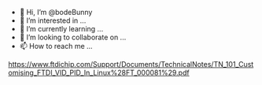 - 👋 Hi, I’m @bodeBunny
- 👀 I’m interested in ...
- 🌱 I’m currently learning ...
- 💞️ I’m looking to collaborate on ...
- 📫 How to reach me ...

<!---
bodeBunny/bodeBunny is a ✨ special ✨ repository because its `README.md` (this file) appears on your GitHub profile.
You can click the Preview link to take a look at your changes.
--->
https://www.ftdichip.com/Support/Documents/TechnicalNotes/TN_101_Customising_FTDI_VID_PID_In_Linux%28FT_000081%29.pdf
